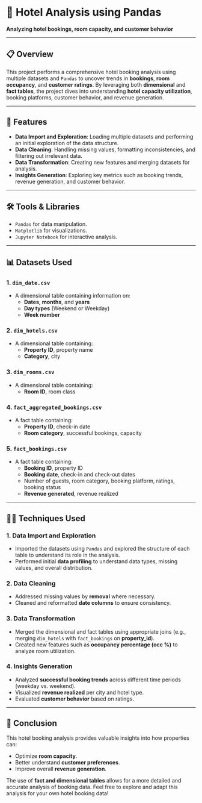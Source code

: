 # 🏨 **Hotel Analysis using Pandas**
  
**Analyzing hotel bookings, room capacity, and customer behavior**

---

## 📋 **Overview**
This project performs a comprehensive hotel booking analysis using multiple datasets and `Pandas` to uncover trends in **bookings**, **room occupancy**, and **customer ratings**. By leveraging both **dimensional** and **fact tables**, the project dives into understanding **hotel capacity utilization**, booking platforms, customer behavior, and revenue generation.

---

## 🔧 **Features**
- **Data Import and Exploration**: Loading multiple datasets and performing an initial exploration of the data structure.
- **Data Cleaning**: Handling missing values, formatting inconsistencies, and filtering out irrelevant data.
- **Data Transformation**: Creating new features and merging datasets for analysis.
- **Insights Generation**: Exploring key metrics such as booking trends, revenue generation, and customer behavior.

---

## 🛠️ **Tools & Libraries**
- `Pandas` for data manipulation.
- `Matplotlib` for visualizations.
- `Jupyter Notebook` for interactive analysis.

---

## 📊 **Datasets Used**

### 1. **`dim_date.csv`**
   - A dimensional table containing information on:
     - **Dates**, **months**, and **years**
     - **Day types** (Weekend or Weekday)
     - **Week number**

### 2. **`dim_hotels.csv`**
   - A dimensional table containing:
     - **Property ID**, property name
     - **Category**, city

### 3. **`dim_rooms.csv`**
   - A dimensional table containing:
     - **Room ID**, room class

### 4. **`fact_aggregated_bookings.csv`**
   - A fact table containing:
     - **Property ID**, check-in date
     - **Room category**, successful bookings, capacity

### 5. **`fact_bookings.csv`**
   - A fact table containing:
     - **Booking ID**, property ID
     - **Booking date**, check-in and check-out dates
     - Number of guests, room category, booking platform, ratings, booking status
     - **Revenue generated**, revenue realized

---

## 🧑‍💻 **Techniques Used**

### 1. **Data Import and Exploration**
   - Imported the datasets using `Pandas` and explored the structure of each table to understand its role in the analysis.
   - Performed initial **data profiling** to understand data types, missing values, and overall distribution.

### 2. **Data Cleaning**
   - Addressed missing values by **removal** where necessary.
   - Cleaned and reformatted **date columns** to ensure consistency.

### 3. **Data Transformation**
   - Merged the dimensional and fact tables using appropriate joins (e.g., merging `dim_hotels` with `fact_bookings` on **property_id**).
   - Created new features such as **occupancy percentage (occ %)** to analyze room utilization.

### 4. **Insights Generation**
   - Analyzed **successful booking trends** across different time periods (weekday vs. weekend).
   - Visualized **revenue realized** per city and hotel type.
   - Evaluated **customer behavior** based on ratings.

---

## 📝 **Conclusion**
This hotel booking analysis provides valuable insights into how properties can:
- Optimize **room capacity**.
- Better understand **customer preferences**.
- Improve overall **revenue generation**.

The use of **fact and dimensional tables** allows for a more detailed and accurate analysis of booking data. Feel free to explore and adapt this analysis for your own hotel booking data!
